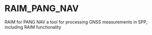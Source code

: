 # RAIM_PANG_NAV
RAIM for PANG NAV a tool for processing GNSS measurements in SPP, including RAIM functionality
